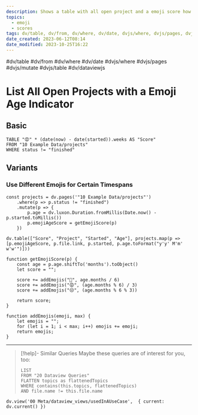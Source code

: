 ```yaml
---
description: Shows a table with all open project and a emoji score how long these projects are already open
topics:
  - emoji
  - scores
tags: dv/table, dv/from, dv/where, dv/date, dvjs/where, dvjs/pages, dvjs/mutate, dvjs/table, dv/dataviewjs
date_created: 2023-06-12T08:14
date_modified: 2023-10-25T16:22
---
```


#dv/table #dv/from #dv/where #dv/date #dvjs/where #dvjs/pages #dvjs/mutate #dvjs/table #dv/dataviewjs

# List All Open Projects with a Emoji Age Indicator

## Basic

```dataview
TABLE "😡" * (date(now) - date(started)).weeks AS "Score"
FROM "10 Example Data/projects"
WHERE status != "finished"
```

## Variants

### Use Different Emojis for Certain Timespans

```dataviewjs
const projects = dv.pages('"10 Example Data/projects"')
	.where(p => p.status != "finished")
	.mutate(p => {
		p.age = dv.luxon.Duration.fromMillis(Date.now() - p.started.toMillis())
		p.emojiAgeScore = getEmojiScore(p)
	})

dv.table(["Score", "Project", "Started", "Age"], projects.map(p => [p.emojiAgeScore, p.file.link, p.started, p.age.toFormat("y'y' M'm' w'w'")]))

function getEmojiScore(p) {
	const age = p.age.shiftTo('months').toObject()
	let score = "";

	score += addEmojis("👿", age.months / 6)
	score += addEmojis("😡", (age.months % 6) / 3)
	score += addEmojis("😒", (age.months % 6 % 3))

	return score;
}

function addEmojis(emoji, max) {
	let emojis = "";
	for (let i = 1; i < max; i++) emojis += emoji;
	return emojis;
}

```

---

<!-- === end of query page ===  -->

> [!help]- Similar Queries
> Maybe these queries are of interest for you, too:
>
> ```dataview
> LIST
> FROM "20 Dataview Queries"
> FLATTEN topics as flattenedTopics
> WHERE contains(this.topics, flattenedTopics)
> AND file.name != this.file.name
> ```

```dataviewjs
dv.view('00 Meta/dataview_views/usedInAUseCase',  { current: dv.current() })
```

